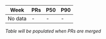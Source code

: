 | Week | PRs | P50 | P90 |
|------|-----|-----|-----|
| No data | - | - | - |

*Table will be populated when PRs are merged*